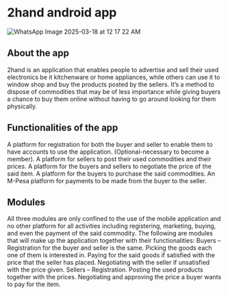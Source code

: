 # 2hand android app

![WhatsApp Image 2025-03-18 at 12 17 22 AM](https://github.com/user-attachments/assets/6588ed13-3dcc-4360-aa21-60aae9d2ee2f)

## About the app
2hand is an application that enables people to advertise and sell their used electronics be it kitchenware or home appliances, while others can use it to window shop and buy the products posted by the sellers. It’s a method to dispose of commodities that may be of less importance while giving buyers a chance to buy them online without having to go around looking for them physically.

## Functionalities of the app
A platform for registration for both the buyer and seller to enable them to have accounts to use the application. (Optional-necessary to become a member).
A platform for sellers to post their used commodities and their prices.
A platform for the buyers and sellers to negotiate the price of the said item.
A platform for the buyers to purchase the said commodities.
An M-Pesa platform for payments to be made from the buyer to the seller.

## Modules
All three modules are only confined to the use of the mobile application and no other platform for all activities including registering, marketing, buying, and even the payment of the said commodity.
The following are modules that will make up the application together with their functionalities:
Buyers – Registration for the buyer and seller is the same.
Picking the goods each one of them is interested in.
Paying for the said goods if satisfied with the price that the seller has placed.
Negotiating with the seller if unsatisfied with the price given.
Sellers – Registration.
Posting the used products together with the prices.
Negotiating and approving the price a buyer wants to pay for the item.
